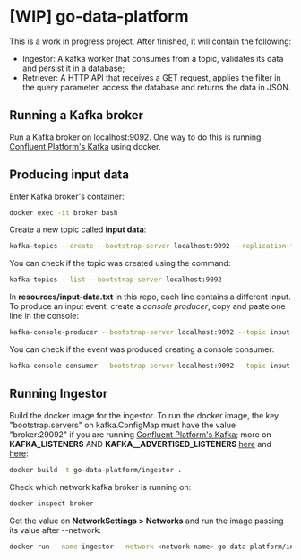 # [WIP] go-data-platform

This is a work in progress project. After finished, it will contain the following:

- Ingestor: A kafka worker that consumes from a topic, validates its data and persist it in a database;
- Retriever: A HTTP API that receives a GET request, applies the filter in the query parameter, access the database and returns the data in JSON.

## Running a Kafka broker

Run a Kafka broker on localhost:9092. One way to do this is running [Confluent Platform's Kafka](https://docs.confluent.io/platform/current/platform-quickstart.html) using docker.

## Producing input data

Enter Kafka broker's container:

```bash
docker exec -it broker bash
```

Create a new topic called **input data**:

```bash
kafka-topics --create --bootstrap-server localhost:9092 --replication-factor 1 --partitions 1 --topic input-data
```

You can check if the topic was created using the command:

```bash
kafka-topics --list --bootstrap-server localhost:9092
```

In **resources/input-data.txt** in this repo, each line contains a different input. To produce an input event, create a *console producer*, copy and paste one line in the console:

```bash
kafka-console-producer --bootstrap-server localhost:9092 --topic input-data
```

You can check if the event was produced creating a console consumer:

```bash
kafka-console-consumer --bootstrap-server localhost:9092 --topic input-data --from-beginning
```

## Running Ingestor

Build the docker image for the ingestor. To run the docker image, the key "bootstrap.servers" on kafka.ConfigMap must have the value "broker:29092" if you are running [Confluent Platform's Kafka](https://docs.confluent.io/platform/current/platform-quickstart.html); more on **KAFKA_LISTENERS** AND **KAFKA__ADVERTISED_LISTENERS** [here](https://stackoverflow.com/questions/61990336/kafka-consumer-failed-to-start-connection-refused-connect2-for-127-0-0-1) and [here](https://rmoff.net/2018/08/02/kafka-listeners-explained/):

```bash
docker build -t go-data-platform/ingestor .
```

Check which network kafka broker is running on:

```bash
docker inspect broker
```

Get the value on **NetworkSettings > Networks** and run the image passing its value after --network:

```bash
docker run --name ingestor --network <network-name> go-data-platform/ingestor
```